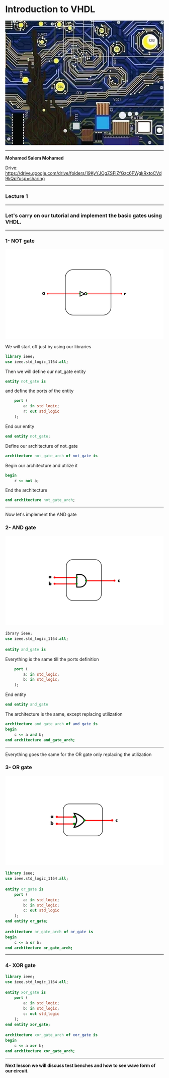 # __Introduction to VHDL__

![Starry Night Logic](../assets/starrynightlogic.jpeg)

---

__Mohamed Salem Mohamed__

Drive: https://drive.google.com/drive/folders/19KyYJOgZSFlZfGzc6FWgkRxtoCVd9kQp?usp=sharing

---
### Lecture 1
---

### __Let's carry on our tutorial and implement the basic gates using VHDL.__

---

### __1- NOT gate__

![vhdl](../assets/vhdl2-1.jpg)

We will start off just by using our libraries

```vhdl
library ieee;
use ieee.std_logic_1164.all;
```

Then we will define our not_gate entity
```vhdl
entity not_gate is
```

and define the ports of the entity
```vhdl
    port (
        a: in std_logic;
        r: out std_logic
    );
```
End our entity
```vhdl
end entity not_gate;
```

Define our architecture of not_gate
```vhdl
architecture not_gate_arch of not_gate is
```

Begin our architecture and utilize it
```vhdl
begin
    r <= not a;
```

End the architecture
```vhdl
end architecture not_gate_arch;
```

---

Now let's implement the AND gate

### __2- AND gate__

![vhdl](../assets/vhdl2-2.jpg)

```vhdl
ibrary ieee;
use ieee.std_logic_1164.all;

entity and_gate is
```

Everything is the same till the ports definition

```vhdl
    port (
        a: in std_logic;
        b: in std_logic;
    );
```

End entity
```vhdl
end entity and_gate
```

The architecture is the same, except replacing utilization
```vhdl
architecture and_gate_arch of and_gate is
begin
    c <= a and b;
end architecture and_gate_arch;
```
---
Everything goes the same for the OR gate only replacing the utilization

### __3- OR gate__

![vhdl](../assets/vhdl2-3.jpg)

```vhdl
library ieee;
use ieee.std_logic_1164.all;

entity or_gate is
    port (
        a: in std_logic;
        b: in std_logic;
        c: out std_logic
    );
end entity or_gate;

architecture or_gate_arch of or_gate is
begin
    c <= a or b;
end architecture or_gate_arch;
```

---
### __4- XOR gate__

```vhdl
library ieee;
use ieee.std_logic_1164.all;

entity xor_gate is
    port (
        a: in std_logic;
        b: in std_logic;
        c: out std_logic
    );
end entity xor_gate;

architecture xor_gate_arch of xor_gate is
begin
    c <= a xor b;
end architecture xor_gate_arch;
```

---
__Next lesson we will discuss test benches and how to see wave form of our circuit.__